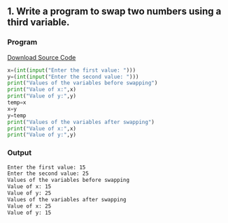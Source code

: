 ## 1. Write a program to swap two numbers using a third variable.

<!-- ### Flowchart
![Image](./p1.png) -->

### Program
[Download Source Code](./p1.py ':ignore')
```python
x=(int(input("Enter the first value: ")))
y=(int(input("Enter the second value: ")))
print("Values of the variables before swapping")
print("Value of x:",x)
print("Value of y:",y)
temp=x
x=y
y=temp
print("Values of the variables after swapping")
print("Value of x:",x)
print("Value of y:",y)
```

### Output

```bash
Enter the first value: 15
Enter the second value: 25
Values of the variables before swapping
Value of x: 15
Value of y: 25
Values of the variables after swapping
Value of x: 25
Value of y: 15
```


